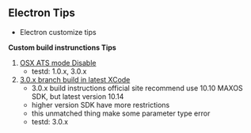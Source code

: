 ## Electron Tips

* Electron customize tips

**Custom build instrunctions Tips**
1. [OSX ATS mode Disable](/blogs/electron_ats)
    * testd: 1.0.x, 3.0.x
2. [3.0.x branch build in latest XCode](/blogs//electron_30x_build)
    * 3.0.x build instructions official site recommend use 10.10 MAXOS SDK, but latest version 10.14
    * higher version SDK have more restrictions
    * this unmatched thing make some parameter type error
    * testd: 3.0.x
